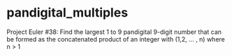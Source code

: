 # pandigital_multiples
Project Euler #38: Find the largest 1 to 9 pandigital 9-digit number that can be formed as the concatenated product of an integer with (1,2, ... , n) where n > 1
